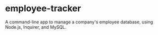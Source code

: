 # employee-tracker
A command-line app to manage a company's employee database, using Node.js, Inquirer, and MySQL.
